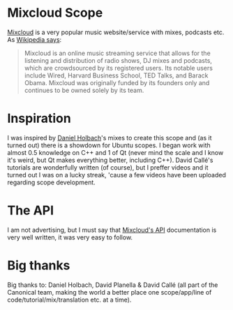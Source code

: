 Mixcloud Scope
=============

[Mixcloud](http://www.mixcloud.com/) is a very popular music website/service with mixes, podcasts etc. As [Wikipedia says](http://en.wikipedia.org/wiki/Mixcloud "Wikipedia"):
> Mixcloud is an online music streaming service that allows for the listening and distribution of radio shows, DJ mixes and podcasts, which are crowdsourced by its registered users. Its notable users include Wired, Harvard Business School, TED Talks, and Barack Obama. Mixcloud was originally funded by its founders only and continues to be owned solely by its team.

Inspiration
=============

I was inspired by [Daniel Holbach](http://www.mixcloud.com/dholbach/ "Mixlcloud")'s mixes to create this scope and (as it turned out) there is a showdown for Ubuntu scopes. I began work with almost 0.5 knowledge on C++ and 1 of Qt (never mind the scale and I know it's weird, but Qt makes everything better, including C++). David Callé's tutorials are wonderfully written (of course), but I preffer videos and it turned out I was on a lucky streak, 'cause a few videos have been uploaded regarding scope development.

The API
=============

I am not advertising, but I must say that [Mixcloud's API](http://www.mixcloud.com/developers/ "The docs") documentation is very well written, it was very easy to follow.

Big thanks
=============

Big thanks to: Daniel Holbach, David Planella & David Callé (all part of the Canonical team, making the world a better place one scope/app/line of code/tutorial/mix/translation etc. at a time).
